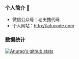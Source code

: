 ### 个人简介 👋
- 微信公众号：老夫撸代码
- 个人网站：http://lafucode.com
### 数据统计 
[![Anurag's github stats](https://github-readme-stats.vercel.app/api?username=pythonsir)](https://github.com/pythonsir/github-readme-stats)


